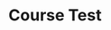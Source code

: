 ---
title: "Course Test"
passing_percentage: 70
questions:
  - id: "q1"
    text: "What is the primary focus of the course?"
    type: "single-answer"
    marks: 2
    options:
      - id: "a"
        text: "Building a Kubernetes cluster from scratch."
      - id: "b"
        text: "Exploring Dapr functionalities within a Kubernetes environment using Meshery."
        is_correct: true
      - id: "c"
        text: "Advanced concepts of NodeJS and Python programming."
      - id: "d"
        text: "A deep dive into Redis database management."
  - id: "q2"
    text: "Which of the following are deployed as part of the Dapr control plane in this course? (Select all that apply)"
    type: "multiple-answer"
    marks: 3
    options:
      - id: "a"
        text: "Dapr Operator"
        is_correct: true
      - id: "b"
        text: "Dapr Sidecar Injector"
        is_correct: true
      - id: "c"
        text: "Dapr Sentry"
        is_correct: true
      - id: "d"
        text: "Dapr Dashboard"
  - id: "q3"
    text: "What is used as the statestore in the 'Explore Dapr with Meshery' course?"
    type: "short-answer"
    marks: 2
    correct_answer: "Redis"
  - id: "q4"
    text: "What is the main purpose of deploying a Dapr StateStore component with Redis?"
    type: "single-answer"
    marks: 2
    options:
      - id: "a"
        text: "To manage the application's user interface."
      - id: "b"
        text: "To handle the networking between services."
      - id: "c"
        text: "To manage the application's state in a distributed environment."
        is_correct: true
      - id: "d"
        text: "To monitor the health of the Kubernetes cluster."
  - id: "q5"
    text: "The course guides users through deploying sample applications written in which languages? (Select all that apply)"
    type: "multiple-answer"
    marks: 3
    options:
      - id: "a"
        text: "Java"
      - id: "b"
        text: "Python"
        is_correct: true
      - id: "c"
        text: "Go"
      - id: "d"
        text: "NodeJS"
        is_correct: true
  - id: "q6"
    text: "What is the name of the tool's interactive terminal used to view application logs?"
    type: "short-answer"
    marks: 2
    answer: "Meshery"
  - id: "q7"
    text: "What is attached to the applications to enable effective communication and state management?"
    type: "single-answer"
    marks: 2
    options:
      - id: "a"
        text: "A load balancer"
      - id: "b"
        text: "A Dapr sidecar"
        is_correct: true
      - id: "c"
        text: "A dedicated monitoring agent"
      - id: "d"
        text: "An API gateway"
  - id: "q8"
    text: "Based on the course content, which of the following are key learning outcomes? (Select all that apply)"
    type: "multiple-answer"
    marks: 3
    options:
      - id: "a"
        text: "Deploying the Dapr control plane."
        is_correct: true
      - id: "b"
        text: "Deploying applications with Dapr sidecars."
        is_correct: true
      - id: "c"
        text: "Using Redis as a statestore for Dapr."
        is_correct: true
      - id: "d"
        text: "Creating custom Kubernetes operators."
  - id: "q9"
    text: "What is the primary environment where Dapr is explored in this course?"
    type: "short-answer"
    marks: 2
    answer: "Kubernetes"
  - id: "q10"
    text: "What is the first step in the visual guide to understanding how Dapr works within a Kubernetes cluster?"
    type: "single-answer"
    marks: 2
    options:
      - id: "a"
        text: "Deploying a sample application."
      - id: "b"
        text: "Importing and exploring the Dapr control plane components."
        is_correct: true
      - id: "c"
        text: "Setting up a Redis statestore."
      - id: "d"
        text: "Viewing application logs."
type: "test"
---